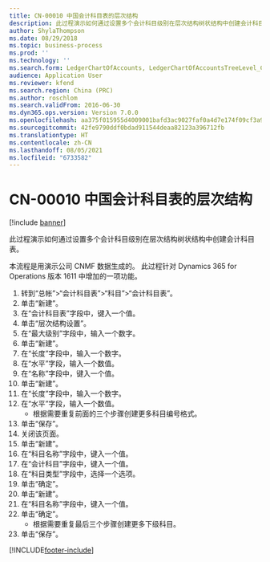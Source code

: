 ```yaml
---
title: CN-00010 中国会计科目表的层次结构
description: 此过程演示如何通过设置多个会计科目级别在层次结构树状结构中创建会计科目表。
author: ShylaThompson
ms.date: 08/29/2018
ms.topic: business-process
ms.prod: ''
ms.technology: ''
ms.search.form: LedgerChartOfAccounts, LedgerChartOfAccountsTreeLevel_CN, LedgerCreateAccount_CN, MainAccount
audience: Application User
ms.reviewer: kfend
ms.search.region: China (PRC)
ms.author: roschlom
ms.search.validFrom: 2016-06-30
ms.dyn365.ops.version: Version 7.0.0
ms.openlocfilehash: aa375f015955d4009001bafd3ac9027faf0a4d7e174f09cf3a9b0329e7f2e78e
ms.sourcegitcommit: 42fe9790ddf0bdad911544deaa82123a396712fb
ms.translationtype: HT
ms.contentlocale: zh-CN
ms.lasthandoff: 08/05/2021
ms.locfileid: "6733582"
---
```

# <a name="cn-00010-china-hierarchy-of-chart-of-accounts"></a>CN-00010 中国会计科目表的层次结构

[!include [banner](../../includes/banner.md)]

此过程演示如何通过设置多个会计科目级别在层次结构树状结构中创建会计科目表。

本流程是用演示公司 CNMF 数据生成的。 此过程针对 Dynamics 365 for Operations 版本 1611 中增加的一项功能。

1. 转到“总帐”>“会计科目表”>“科目”>“会计科目表”。
2. 单击“新建”。
3. 在“会计科目表”字段中，键入一个值。
4. 单击“层次结构设置”。
5. 在“最大级别”字段中，输入一个数字。
6. 单击“新建”。
7. 在“长度”字段中，输入一个数字。
8. 在“水平”字段，输入一个数值。
9. 在“名称”字段中，键入一个值。
10. 单击“新建”。
11. 在“长度”字段中，输入一个数字。
12. 在“水平”字段，输入一个数值。
    * 根据需要重复前面的三个步骤创建更多科目编号格式。  
13. 单击“保存”。
14. 关闭该页面。
15. 单击“新建”。
16. 在“科目名称”字段中，键入一个值。
17. 在“会计科目”字段中，键入一个值。
18. 在“科目类型”字段中，选择一个选项。
19. 单击“确定”。
20. 单击“新建”。
21. 在“科目名称”字段中，键入一个值。
22. 单击“确定”。
    * 根据需要重复最后三个步骤创建更多下级科目。  
23. 单击“保存”。



[!INCLUDE[footer-include](../../../includes/footer-banner.md)]
